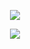 <p align = 'center'>
  <img
    src="https://github-readme-stats.vercel.app/api?username=MerlotSVK&show_icons=true&theme=jolly"
  />

  
  
<p align = 'center'>
  <img
    src="https://github-readme-stats.vercel.app/api/top-langs/?username=MerlotSVK&layout=compact"
  />
